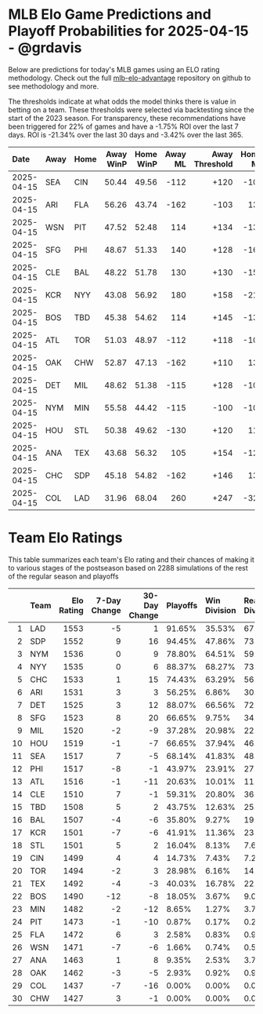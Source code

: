 # MLB Elo Game Predictions and Playoff Probabilities for 2025-04-15 - @grdavis
Below are predictions for today's MLB games using an ELO rating methodology. Check out the full [mlb-elo-advantage](https://github.com/grdavis/mlb-elo-advantage) repository on github to see methodology and more.

The thresholds indicate at what odds the model thinks there is value in betting on a team. These thresholds were selected via backtesting since the start of the 2023 season. For transparency, these recommendations have been triggered for 22% of games and have a -1.75% ROI over the last 7 days. ROI is -21.34% over the last 30 days and -3.42% over the last 365.

| Date       | Away   | Home   |   Away WinP |   Home WinP |   Away ML |   Away Threshold |   Home ML |   Home Threshold |
|:-----------|:-------|:-------|------------:|------------:|----------:|-----------------:|----------:|-----------------:|
| 2025-04-15 | SEA    | CIN    |       50.44 |       49.56 |      -112 |             +120 |      -108 |             +124 |
| 2025-04-15 | ARI    | FLA    |       56.26 |       43.74 |      -162 |             -103 |       136 |             +154 |
| 2025-04-15 | WSN    | PIT    |       47.52 |       52.48 |       114 |             +134 |      -135 |             +111 |
| 2025-04-15 | SFG    | PHI    |       48.67 |       51.33 |       140 |             +128 |      -166 |             +116 |
| 2025-04-15 | CLE    | BAL    |       48.22 |       51.78 |       130 |             +130 |      -155 |             +114 |
| 2025-04-15 | KCR    | NYY    |       43.08 |       56.92 |       180 |             +158 |      -218 |             -105 |
| 2025-04-15 | BOS    | TBD    |       45.38 |       54.62 |       114 |             +145 |      -135 |             +103 |
| 2025-04-15 | ATL    | TOR    |       51.03 |       48.97 |      -112 |             +118 |      -108 |             +127 |
| 2025-04-15 | OAK    | CHW    |       52.87 |       47.13 |      -162 |             +110 |       136 |             +136 |
| 2025-04-15 | DET    | MIL    |       48.62 |       51.38 |      -115 |             +128 |      -105 |             +116 |
| 2025-04-15 | NYM    | MIN    |       55.58 |       44.42 |      -115 |             -100 |      -105 |             +150 |
| 2025-04-15 | HOU    | STL    |       50.38 |       49.62 |      -130 |             +120 |       110 |             +124 |
| 2025-04-15 | ANA    | TEX    |       43.68 |       56.32 |       105 |             +154 |      -125 |             -103 |
| 2025-04-15 | CHC    | SDP    |       45.18 |       54.82 |      -162 |             +146 |       136 |             +102 |
| 2025-04-15 | COL    | LAD    |       31.96 |       68.04 |       260 |             +247 |      -325 |             -158 |

# Team Elo Ratings
This table summarizes each team's Elo rating and their chances of making it to various stages of the postseason based on 2288 simulations of the rest of the regular season and playoffs

|    | Team   |   Elo Rating |   7-Day Change |   30-Day Change | Playoffs   | Win Division   | Reach Div. Rd.   | Reach CS   | Reach WS   | Win WS   |
|---:|:-------|-------------:|---------------:|----------------:|:-----------|:---------------|:-----------------|:-----------|:-----------|:---------|
|  1 | LAD    |         1553 |             -5 |               1 | 91.65%     | 35.53%         | 67.00%           | 37.50%     | 21.98%     | 14.47%   |
|  2 | SDP    |         1552 |              9 |              16 | 94.45%     | 47.86%         | 73.95%           | 40.21%     | 24.39%     | 15.30%   |
|  3 | NYM    |         1536 |              0 |               9 | 78.80%     | 64.51%         | 59.75%           | 30.99%     | 13.68%     | 8.22%    |
|  4 | NYY    |         1535 |              0 |               6 | 88.37%     | 68.27%         | 73.99%           | 42.88%     | 25.35%     | 12.11%   |
|  5 | CHC    |         1533 |              1 |              15 | 74.43%     | 63.29%         | 56.12%           | 29.11%     | 13.46%     | 7.17%    |
|  6 | ARI    |         1531 |              3 |               3 | 56.25%     | 6.86%          | 30.38%           | 13.59%     | 6.82%      | 3.32%    |
|  7 | DET    |         1525 |              3 |              12 | 88.07%     | 66.56%         | 72.73%           | 39.99%     | 20.41%     | 9.40%    |
|  8 | SFG    |         1523 |              8 |              20 | 66.65%     | 9.75%          | 34.27%           | 14.60%     | 6.51%      | 3.85%    |
|  9 | MIL    |         1520 |             -2 |              -9 | 37.28%     | 20.98%         | 22.86%           | 11.15%     | 4.76%      | 2.23%    |
| 10 | HOU    |         1519 |             -1 |              -7 | 66.65%     | 37.94%         | 46.24%           | 24.08%     | 12.89%     | 5.59%    |
| 11 | SEA    |         1517 |              7 |              -5 | 68.14%     | 41.83%         | 48.43%           | 26.09%     | 12.19%     | 4.76%    |
| 12 | PHI    |         1517 |             -8 |              -1 | 43.97%     | 23.91%         | 27.62%           | 11.45%     | 4.33%      | 2.14%    |
| 13 | ATL    |         1516 |             -1 |             -11 | 20.63%     | 10.01%         | 11.49%           | 4.94%      | 2.01%      | 0.83%    |
| 14 | CLE    |         1510 |              7 |              -1 | 59.31%     | 20.80%         | 36.19%           | 15.52%     | 7.69%      | 2.84%    |
| 15 | TBD    |         1508 |              5 |               2 | 43.75%     | 12.63%         | 25.48%           | 11.36%     | 5.42%      | 2.01%    |
| 16 | BAL    |         1507 |             -4 |              -6 | 35.80%     | 9.27%          | 19.36%           | 8.83%      | 4.06%      | 1.40%    |
| 17 | KCR    |         1501 |             -7 |              -6 | 41.91%     | 11.36%         | 23.25%           | 9.83%      | 3.15%      | 1.01%    |
| 18 | STL    |         1501 |              5 |               2 | 16.04%     | 8.13%          | 7.60%            | 3.37%      | 1.09%      | 0.39%    |
| 19 | CIN    |         1499 |              4 |               4 | 14.73%     | 7.43%          | 7.21%            | 2.67%      | 0.79%      | 0.35%    |
| 20 | TOR    |         1494 |             -2 |               3 | 28.98%     | 6.16%          | 14.60%           | 5.77%      | 2.80%      | 0.79%    |
| 21 | TEX    |         1492 |             -4 |              -3 | 40.03%     | 16.78%         | 22.29%           | 9.31%      | 3.85%      | 1.22%    |
| 22 | BOS    |         1490 |            -12 |              -8 | 18.05%     | 3.67%          | 9.00%            | 3.72%      | 1.40%      | 0.44%    |
| 23 | MIN    |         1482 |             -2 |             -12 | 8.65%      | 1.27%          | 3.72%            | 1.40%      | 0.44%      | 0.09%    |
| 24 | PIT    |         1473 |             -1 |             -10 | 0.87%      | 0.17%          | 0.26%            | 0.00%      | 0.00%      | 0.00%    |
| 25 | FLA    |         1472 |              6 |               3 | 2.58%      | 0.83%          | 0.96%            | 0.26%      | 0.09%      | 0.04%    |
| 26 | WSN    |         1471 |             -7 |              -6 | 1.66%      | 0.74%          | 0.52%            | 0.17%      | 0.09%      | 0.00%    |
| 27 | ANA    |         1463 |              1 |               8 | 9.35%      | 2.53%          | 3.76%            | 1.05%      | 0.35%      | 0.04%    |
| 28 | OAK    |         1462 |             -3 |              -5 | 2.93%      | 0.92%          | 0.96%            | 0.17%      | 0.00%      | 0.00%    |
| 29 | COL    |         1437 |             -7 |             -16 | 0.00%      | 0.00%          | 0.00%            | 0.00%      | 0.00%      | 0.00%    |
| 30 | CHW    |         1427 |              3 |              -1 | 0.00%      | 0.00%          | 0.00%            | 0.00%      | 0.00%      | 0.00%    |